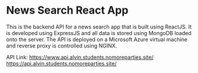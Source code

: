 # News Search React App

This is the backend API for a news search app that is built using ReactJS. It is developed using ExpressJS and all data is stored using MongoDB loaded onto the server. The API is deployed on a Microsoft Azure virtual machine and reverse proxy is controlled using NGINX. 

 API Link: 
 https://www.api.alvin.students.nomoreparties.site/
 https://api.alvin.students.nomoreparties.site/
